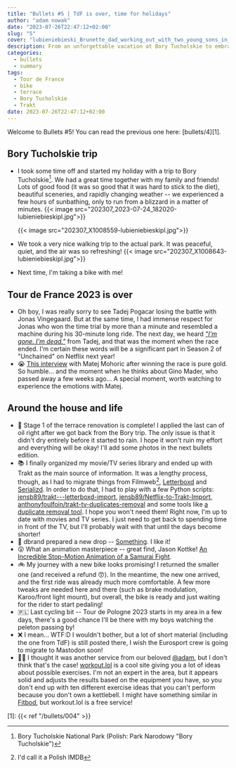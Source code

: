 ```yaml
---
title: "Bullets #5 | TdF is over, time for holidays"
author: "adam nowak"
date: "2023-07-26T22:47:12+02:00"
slug: "5"
cover: "lubieniebieski_Brunette_dad_working_out_with_two_young_sons_in__eda2d589-4dd9-4caa-b729-9c0a27ab4fdf.png"
description: From an unforgettable vacation at Bory Tucholskie to embracing fitness with workout.lol. The dramatic Tour de France 2023 is finished and am excited about my new bike's promise. As days grow shorter, my reorganized movie collection awaits!
categories:
  - bullets
  - summary
tags:
  - Tour de France
  - bike
  - terrace
  - Bory Tucholskie
  - Trakt
date: 2023-07-26T22:47:12+02:00
---
```


Welcome to Bullets #5! You can read the previous one here: [bullets/4][1].

## Bory Tucholskie trip

- I took some time off and started my holiday with a trip to Bory Tucholskie[^1]. We had a great time together with my family and friends! Lots of good food (it was so good that it was hard to stick to the diet), beautiful sceneries, and rapidly changing weather -- we experienced a few hours of sunbathing, only to run from a blizzard in a matter of minutes.
  {{< image src="202307_2023-07-24_182020-lubieniebieskipl.jpg">}}

  {{< image src="202307_X1008559-lubieniebieskipl.jpg">}}

- We took a very nice walking trip to the actual park. It was peaceful, quiet, and the air was so refreshing!
  {{< image src="202307_X1008643-lubieniebieskipl.jpg">}}
- Next time, I'm taking a bike with me!

## Tour de France 2023 is over

- Oh boy, I was really sorry to see Tadej Pogacar losing the battle with Jonas Vingegaard. But at the same time, I had immense respect for Jonas who won the time trial by more than a minute and resembled a machine during his 30-minute long ride. The next day, we heard _["I'm gone. I'm dead."][2]_ from Tadej, and that was the moment when the race ended. I'm certain these words will be a significant part in Season 2 of "Unchained" on Netflix next year!
- 😭 [This interview][3] with Matej Mohoric after winning the race is pure gold. So humble... and the moment when he thinks about Gino Mader, who passed away a few weeks ago... A special moment, worth watching to experience the emotions with Matej.

## Around the house and life

- 🧴 Stage 1 of the terrace renovation is complete! I applied the last can of oil right after we got back from the Bory trip. The only issue is that it didn't dry entirely before it started to rain. I hope it won't ruin my effort and everything will be okay! I'll add some photos in the next bullets edition.
- 📚 I finally organized my movie/TV series library and ended up with Trakt as the main source of information. It was a lengthy process, though, as I had to migrate things from Filmweb[^2], [Letterboxd][4] and [Serializd][5]. In order to do that, I had to play with a few Python scripts: [jensb89/trakt---letterboxd-import][6], [jensb89/Netflix-to-Trakt-Import][7], [anthonyfoulfoin/trakt-tv-duplicates-removal][8] and some tools like [a duplicate removal tool][9]. I hope you won't need them! Right now, I'm up to date with movies and TV series. I just need to get back to spending time in front of the TV, but I'll probably wait with that until the days become shorter!
- 🤙 dbrand prepared a new drop -- [Something][10]. I like it!
- 😲 What an animation masterpiece -- great find, Jason Kottke! [An Incredible Stop-Motion Animation of a Samurai Fight][11].
- 🚲 My journey with a new bike looks promising! I returned the smaller one (and received a refund 😙). In the meantime, the new one arrived, and the first ride was already much more comfortable. A few more tweaks are needed here and there (such as brake modulation, Karoo/front light mount), but overall, the bike is ready and just waiting for the rider to start pedaling!
- 🇵🇱 Last cycling bit -- Tour de Pologne 2023 starts in my area in a few days, there's a good chance I'll be there with my boys watching the peleton passing by!
- ❌ I mean... WTF:D I wouldn't bother, but a lot of short material (including the one from TdF) is still posted there, I wish the Eurosport crew is going to migrate to Mastodon soon!
- 🏋️‍♂️ I thought it was another service from our beloved [@adam][12], but I don't think that's the case! [workout.lol][13] is a cool site giving you a lot of ideas about possible exercises. I'm not an expert in the area, but it appears solid and adjusts the results based on the equipment you have, so you don't end up with ten different exercise ideas that you can't perform because you don't own a kettlebell. I might have something similar in [Fitbod][14], but workout.lol is a free service!

[2]: https://twitter.com/eurosport/status/1681684156835590144/
[3]: https://www.youtube.com/watch?v=pjTROQR9pHQ
[4]: https://letterboxd.com/
[5]: https://www.serializd.com/
[6]: https://github.com/jensb89/trakt---letterboxd-import
[7]: https://github.com/jensb89/Netflix-to-Trakt-Import
[8]: https://github.com/anthonyfoulfoin/trakt-tv-duplicates-removal
[9]: https://huere.net/trakt/duplicate_removal/
[10]: https://dbrand.com/shop/special-edition/something
[11]: https://kottke.org/23/07/an-incredible-stop-motion-animation-of-a-samurai-fight
[12]: https://social.lol/@adam
[13]: https://workout.lol/
[14]: https://fitbod.me/

[1]: {{< ref "/bullets/004" >}}

[^1]: Bory Tucholskie National Park (Polish: Park Narodowy "Bory Tucholskie")
[^2]: I'd call it a Polish IMDB
